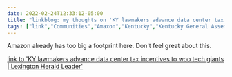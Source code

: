 ```yaml
---
date: 2022-02-24T12:33:12-05:00
title: "linkblog: my thoughts on 'KY lawmakers advance data center tax incentives to woo tech giants | Lexington Herald Leader'"
tags: ["link","Communities","Amaxon","Kentucky","Kentucky General Assembly"]
---
```

Amazon already has too big a footprint here. Don't feel great about this.
 
[link to 'KY lawmakers advance data center tax incentives to woo tech giants | Lexington Herald Leader'](https://www.kentucky.com/news/politics-government/article258676228.html)
